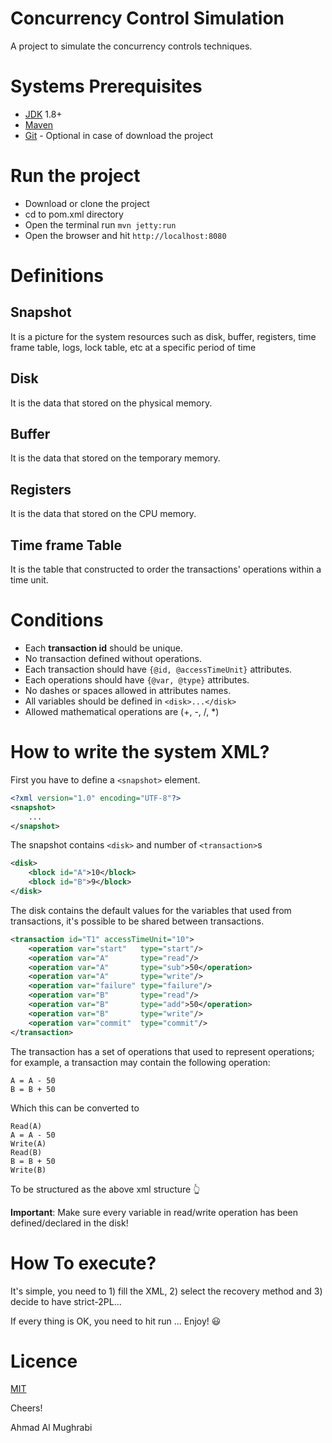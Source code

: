# Concurrency Control Simulation
A project to simulate the concurrency controls techniques.
# Systems Prerequisites
* [JDK](http://www.oracle.com/technetwork/java/javase/downloads/jdk8-downloads-2133151.html) 1.8+
* [Maven](https://maven.apache.org/)
* [Git](https://git-scm.com/) - Optional in case of download the project
# Run the project
* Download or clone the project
* cd to pom.xml directory
* Open the terminal run `mvn jetty:run`
* Open the browser and hit `http://localhost:8080`
# Definitions
## Snapshot
It is a picture for the system resources such as disk, buffer, registers, time frame table, logs, lock table, etc at a 
specific period of time
## Disk
It is the data that stored on the physical memory.
## Buffer
It is the data that stored on the temporary memory.
## Registers
It is the data that stored on the CPU memory.
## Time frame Table
It is the table that constructed to order the transactions' operations within a time unit.   
# Conditions
* Each **transaction id** should be unique.
* No transaction defined without operations.
* Each transaction should have `{@id, @accessTimeUnit}` attributes.
* Each operations should have `{@var, @type}` attributes.
* No dashes or spaces allowed in attributes names.
* All variables should be defined in `<disk>...</disk>`
* Allowed mathematical operations are (+, -, /, *) 

# How to write the system XML? 
First you have to define a `<snapshot>` element.
```xml
<?xml version="1.0" encoding="UTF-8"?>
<snapshot>
    ...
</snapshot>
```
The snapshot contains `<disk>` and number of `<transaction>`s 
```xml
<disk>
    <block id="A">10</block>
    <block id="B">9</block>
</disk>
```
The disk contains the default values for the variables that used from transactions, it's possible to be shared between transactions.
```xml
<transaction id="T1" accessTimeUnit="10">
    <operation var="start"   type="start"/>
    <operation var="A"       type="read"/>
    <operation var="A"       type="sub">50</operation>
    <operation var="A"       type="write"/>
    <operation var="failure" type="failure"/>
    <operation var="B"       type="read"/>
    <operation var="B"       type="add">50</operation>
    <operation var="B"       type="write"/>
    <operation var="commit"  type="commit"/>
</transaction>
```
The transaction has a set of operations that used to represent operations; for example, a transaction may contain the following operation:
```text
A = A - 50
B = B + 50
```  
Which this can be converted to
```text
Read(A)
A = A - 50
Write(A)
Read(B)
B = B + 50
Write(B)
```
To be structured as the above xml structure :point_up_2:

**Important**: Make sure every variable in read/write operation has been defined/declared in the disk!
# How To execute?
It's simple, you need to 1) fill the XML, 2) select the recovery method and 3) decide to have strict-2PL... 

If every thing is OK, you need to hit run ... Enjoy! :smiley:
# Licence 
[MIT](https://github.com/amughrabi/cc/blob/master/LICENSE)

Cheers!

Ahmad Al Mughrabi   
